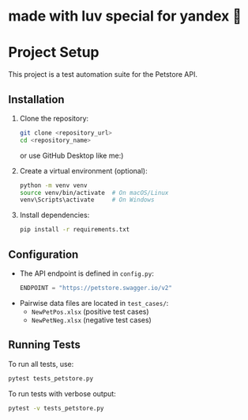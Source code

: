 # made with luv special for yandex 💛

# Project Setup

This project is a test automation suite for the Petstore API.

## Installation

1. Clone the repository:
   ```sh
   git clone <repository_url>
   cd <repository_name>
   ```
   or use GitHub Desktop like me:)
   
3. Create a virtual environment (optional):
   ```sh
   python -m venv venv
   source venv/bin/activate  # On macOS/Linux
   venv\Scripts\activate     # On Windows
   ```
4. Install dependencies:
   ```sh
   pip install -r requirements.txt
   ```

## Configuration

- The API endpoint is defined in `config.py`:
  ```python
  ENDPOINT = "https://petstore.swagger.io/v2"
  ```
- Pairwise data files are located in `test_cases/`:
  - `NewPetPos.xlsx` (positive test cases)
  - `NewPetNeg.xlsx` (negative test cases)

## Running Tests

To run all tests, use:
```sh
pytest tests_petstore.py
```

To run tests with verbose output:
```sh
pytest -v tests_petstore.py
```

